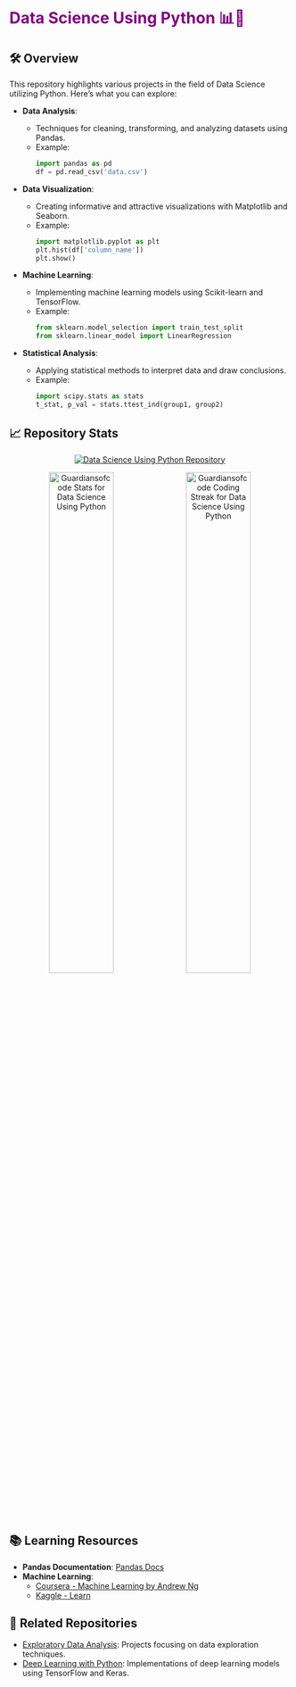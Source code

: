 # <span style="color: #800080;">Data Science Using Python 📊🐍</span>

## 🛠️ Overview
This repository highlights various projects in the field of Data Science utilizing Python. Here’s what you can explore:

- **Data Analysis**: 
  - Techniques for cleaning, transforming, and analyzing datasets using Pandas.
  - Example: 
    ```python
    import pandas as pd
    df = pd.read_csv('data.csv')
    ```

- **Data Visualization**: 
  - Creating informative and attractive visualizations with Matplotlib and Seaborn.
  - Example: 
    ```python
    import matplotlib.pyplot as plt
    plt.hist(df['column_name'])
    plt.show()
    ```

- **Machine Learning**: 
  - Implementing machine learning models using Scikit-learn and TensorFlow.
  - Example: 
    ```python
    from sklearn.model_selection import train_test_split
    from sklearn.linear_model import LinearRegression
    ```

- **Statistical Analysis**: 
  - Applying statistical methods to interpret data and draw conclusions.
  - Example: 
    ```python
    import scipy.stats as stats
    t_stat, p_val = stats.ttest_ind(group1, group2)
    ```

## 📈 Repository Stats
<p align="center">
  <a href="https://github.com/Guardiansofcode/Data-Science-Using-Python">
    <img src="https://github-readme-stats.vercel.app/api/pin/?username=Guardiansofcode&repo=Data-Science-Using-Python&theme=radical&title_color=000000&text_color=000000&bg_color=ff1493&hide_border=true" alt="Data Science Using Python Repository" />
  </a>
</p>

<p align="center">
  <!-- Display stats specifically for the Data Science repository -->
  <img width="48%" src="https://github-readme-stats.vercel.app/api?username=Guardiansofcode&repo=Data-Science-Using-Python&show_icons=true&theme=radical&title_color=000000&text_color=000000&bg_color=ff1493&locale=en&hide_border=true" alt="Guardiansofcode Stats for Data Science Using Python" />
  
  <!-- GitHub streak stats for coding engagement -->
  <img width="48%" src="https://github-readme-streak-stats.herokuapp.com/?user=Guardiansofcode&theme=radical&hide_border=true" alt="Guardiansofcode Coding Streak for Data Science Using Python" />
</p>

## 📚 Learning Resources
- **Pandas Documentation**: [Pandas Docs](https://pandas.pydata.org/docs/)
- **Machine Learning**: 
  - [Coursera - Machine Learning by Andrew Ng](https://www.coursera.org/learn/machine-learning)
  - [Kaggle - Learn](https://www.kaggle.com/learn)

## 🔗 Related Repositories
- [Exploratory Data Analysis](https://github.com/Guardiansofcode/EDA): Projects focusing on data exploration techniques.
- [Deep Learning with Python](https://github.com/Guardiansofcode/Deep-Learning-Python): Implementations of deep learning models using TensorFlow and Keras.
